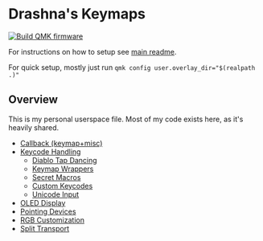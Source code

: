# Drashna's Keymaps

[![Build QMK firmware](https://github.com/drashna/qmk_userspace/actions/workflows/build_binaries.yaml/badge.svg?branch=develop)](https://github.com/drashna/qmk_userspace/actions/workflows/build_binaries.yaml)

For instructions on how to setup see [main readme](https://github.com/qmk/qmk_userspace/blob/main/README.md).

For quick setup, mostly just run `qmk config user.overlay_dir="$(realpath .)"`

## Overview

This is my personal userspace file. Most of my code exists here, as it's heavily shared.

- [Callback (keymap+misc)](docs/callbacks.md)
- [Keycode Handling](docs/keyrecords.md)
    - [Diablo Tap Dancing](docs/tap_dance.md)
    - [Keymap Wrappers](docs/wrappers.md)
    - [Secret Macros](docs/secrets.md)
    - [Custom Keycodes](docs/keycodes.md)
    - [Unicode Input](docs/unicode.md)
- [OLED Display](docs/oled.md)
- [Pointing Devices](docs/pointing.md)
- [RGB Customization](docs/rgb.md)
- [Split Transport](docs/split.md)
